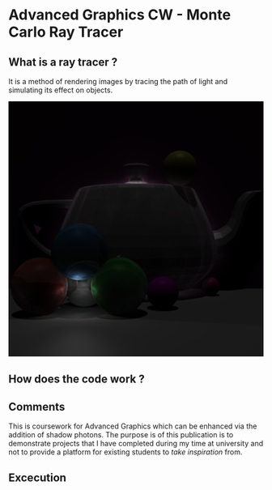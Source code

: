 # Advanced Graphics CW - Monte Carlo Ray Tracer

## What is a ray tracer ?
It is a method of rendering images by tracing the path of light and simulating its effect on objects.

![image](./finalImage.png)

## How does the code work ?


## Comments
This is coursework for Advanced Graphics which can be enhanced via the addition of shadow photons. The purpose is of this publication is to demonstrate projects that I have completed during my time at university and not to provide a platform for existing students to _take inspiration_ from.

## Excecution

